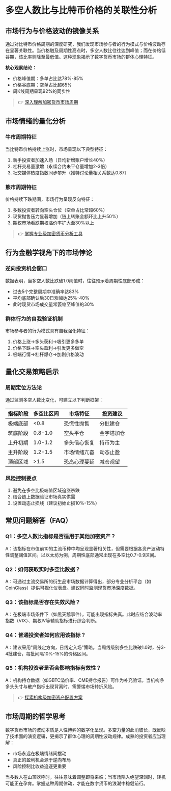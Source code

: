 # 多空人数比与比特币价格的关联性分析

## 市场行为与价格波动的镜像关系
通过对比特币价格周期的深度研究，我们发现市场参与者的行为模式与价格波动存在显著关联性。当价格触及周期性高点时，多空人数比往往达到峰值；而在价格低谷期，该比率则降至最低值。这种现象揭示了数字货币市场的群体心理特征。

**核心观察结论：**
- 价格峰值期：多单占比达78%-85%
- 价格谷底期：空单占比超65%
- 周K线周期呈现92%的同步性

> 👉 [深入理解加密货币市场周期](https://bit.ly/okx_welcome)

## 市场情绪的量化分析
### 牛市周期特征
当比特币价格持续上涨时，市场呈现以下典型特征：
1. 新手投资者加速入场（日均新增账户增长40%）
2. 杠杆交易量激增（永续合约未平仓量增加2-3倍）
3. 社交媒体热度指数同步攀升（推特讨论量相关系数达0.87）

### 熊市周期特征
价格持续下跌期间，市场行为呈现反向特征：
1. 多数投资者转向空头仓位（空单占比常超60%）
2. 现货抛售压力显著增加（链上转账金额环比上升50%）
3. 期权市场看跌期权溢价率扩大至30%以上

> 👉 [掌握专业级加密货币分析工具](https://bit.ly/okx_welcome)

## 行为金融学视角下的市场悖论
### 逆向投资机会窗口
数据表明，当多空人数比跌破1.0阈值时，往往预示着周期性底部形成：
- 过去5个完整周期中准确率达83%
- 平均底部确认后30日涨幅达25%-40%
- 此时现货市场成交量常萎缩至峰值的30%

### 群体行为的自我验证机制
市场参与者的行为模式具有自我强化特征：
1. 价格上涨→多头获利→吸引更多多单
2. 价格下跌→空头盈利→引发更多做空
3. 极端行情→杠杆爆仓→加剧价格波动

## 量化交易策略启示
### 周期定位方法论
通过监测多空人数比变化，可建立以下判断框架：

| 指标阶段   | 多空比区间 | 市场特征         | 投资建议               |
|------------|------------|------------------|------------------------|
| 极端底部   | <0.8       | 恐慌性抛售       | 分批建仓               |
| 筑底阶段   | 0.8-1.0    | 空头平仓         | 金字塔加仓             |
| 上升初期   | 1.0-1.2    | 多头信心恢复     | 持币为主               |
| 主升阶段   | 1.2-1.5    | 市场情绪亢奋     | 动态止盈               |
| 顶部区域   | >1.5       | 恐高心理蔓延     | 减仓观望               |

### 风险控制要点
1. 避免在多空比极端值区域追涨杀跌
2. 结合链上数据验证市场真实供需
3. 设置动态止损线（建议初始止损10%-15%）

## 常见问题解答（FAQ）

### Q1：多空人数比指标是否适用于其他加密资产？
A：该指标在市值前10的主流币种中均呈现显著相关性，但需要根据各资产波动特性调整阈值区间。以以太坊为例，周期性底部通常出现在多空比0.7-0.9区间。

### Q2：如何获取实时多空比数据？
A：可通过主流交易所的衍生品市场数据计算得出，部分专业分析平台（如CoinGlass）提供可视化仪表盘。建议同时监测现货市场深度数据。

### Q3：该指标是否存在失效风险？
A：在极端市场条件下（如黑天鹅事件），可能出现指标失真。此时应结合波动率指数（VIX）、期权IV等辅助指标进行综合判断。

### Q4：普通投资者如何应用该指标？
A：建议采用"周线定方向，日线定入场"策略。当周线级别多空比跌破1.0时，分3-4批建仓，每批间隔10%-15%的价格区间。

### Q5：机构投资者是否会影响指标有效性？
A：机构持仓数据（如GBTC溢价率、CME持仓报告）可作为补充验证。当机构净多头头寸与散户指标出现背离时，需警惕市场转折风险。

> 👉 [探索机构级加密资产配置方案](https://bit.ly/okx_welcome)

## 市场周期的哲学思考
数字货币市场的波动本质是人性博弈的数字化呈现。多空力量的此消彼长，既反映了技术面的演变逻辑，更揭示了群体心理的周期性波动规律。成熟的投资者应当理解：
- 市场永远在极端情绪间摆动
- 真正的盈利机会源于逆向布局
- 风险控制比收益追逐更重要

当多数人在山顶欢呼时，往往意味着调整即将来临；当市场陷入绝望深渊时，转机可能正在孕育。掌握这种周期律动，才能在数字货币的浪潮中稳健前行。
